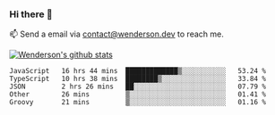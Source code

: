 ### Hi there 👋

<!--
**Wenderson-P/wenderson-p** is a ✨ _special_ ✨ repository because its `README.md` (this file) appears on your GitHub profile.

Here are some ideas to get you started:

- 🔭 I’m currently working on ...
- 🌱 I’m currently learning ...
- 👯 I’m looking to collaborate on ...
- 🤔 I’m looking for help with ...
- 💬 Ask me about ...
- 📫 How to reach me: ...
- 😄 Pronouns: ...
- ⚡ Fun fact: ...
-->

📫  Send a email via contact@wenderson.dev to reach me.

[![Wenderson's github stats](https://github-readme-stats.vercel.app/api?username=wenderson-p&show_icons=true&theme=tokyonight&hide=issues)](https://github.com/wenderson-p/github-readme-stats)

<!--START_SECTION:waka-->
```text
JavaScript   16 hrs 44 mins  █████████████▒░░░░░░░░░░░   53.24 % 
TypeScript   10 hrs 38 mins  ████████▒░░░░░░░░░░░░░░░░   33.84 % 
JSON         2 hrs 26 mins   ██░░░░░░░░░░░░░░░░░░░░░░░   07.79 % 
Other        26 mins         ▒░░░░░░░░░░░░░░░░░░░░░░░░   01.41 % 
Groovy       21 mins         ▒░░░░░░░░░░░░░░░░░░░░░░░░   01.16 % 
```
<!--END_SECTION:waka-->

